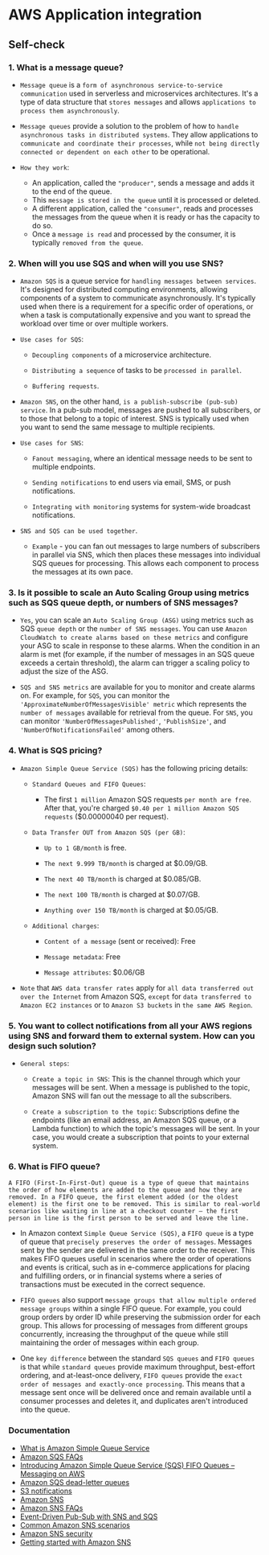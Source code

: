 # AWS Application integration

## Self-check

### 1. What is a message queue?

 - `Message queue` is a `form of asynchronous service-to-service communication` used in serverless and microservices architectures. It's a type of data structure that `stores messages` and allows `applications to process them asynchronously`.

 - `Message queues` provide a solution to the problem of how to `handle asynchronous tasks in distributed systems`. They allow applications to `communicate and coordinate their processes`, while `not being directly connected or dependent on each other` to be operational.

 - `How they work`:

    - An application, called the `"producer"`, sends a message and adds it to the end of the queue.
    - This `message is stored in the queue` until it is processed or deleted.
    - A different application, called the `"consumer"`, reads and processes the messages from the queue when it is ready or has the capacity to do so.
    - Once a `message is read` and processed by the consumer, it is typically `removed from the queue`.

### 2. When will you use SQS and when will you use SNS?

- `Amazon SQS` is a queue service for `handling messages between services`. It's designed for distributed computing environments, allowing components of a system to communicate asynchronously. It's typically used when there is a requirement for a specific order of operations, or when a task is computationally expensive and you want to spread the workload over time or over multiple workers.

- `Use cases for SQS`:

    - `Decoupling components` of a microservice architecture.

    - `Distributing a sequence` of tasks to be `processed in parallel`.

    - `Buffering requests`.

 - `Amazon SNS`, on the other hand, `is a publish-subscribe (pub-sub) service`. In a pub-sub model, messages are pushed to all subscribers, or to those that belong to a topic of interest. SNS is typically used when you want to send the same message to multiple recipients.

 - `Use cases for SNS`:

    - `Fanout messaging`, where an identical message needs to be sent to multiple endpoints.

    - `Sending notifications` to end users via email, SMS, or push notifications.

    - `Integrating with monitoring` systems for system-wide broadcast notifications.


- `SNS and SQS can be used together`.
    - `Example` - you can fan out messages to large numbers of subscribers in parallel via SNS, which then places these messages into individual SQS queues for processing. This allows each component to process the messages at its own pace.

### 3. Is it possible to scale an Auto Scaling Group using metrics such as SQS queue depth, or numbers of SNS messages?

 - `Yes`, you can scale an `Auto Scaling Group (ASG)` using metrics such as SQS `queue depth` or the `number of SNS messages`. You can use `Amazon CloudWatch to create alarms based on these metrics` and configure your ASG to scale in response to these alarms. When the condition in an alarm is met (for example, if the number of messages in an SQS queue exceeds a certain threshold), the alarm can trigger a scaling policy to adjust the size of the ASG.

- `SQS and SNS metrics` are available for you to monitor and create alarms on. For example, for `SQS`, you can monitor the `'ApproximateNumberOfMessagesVisible' metric` which represents the `number of messages` available for retrieval from the queue. For `SNS`, you can monitor `'NumberOfMessagesPublished'`, `'PublishSize'`, and `'NumberOfNotificationsFailed'` among others.

### 4. What is SQS pricing?

- `Amazon Simple Queue Service (SQS)` has the following pricing details:

    - `Standard Queues and FIFO Queues`:

        - The first `1 million` Amazon SQS requests `per month are free`. After that, you're charged `$0.40 per 1 million Amazon SQS requests` ($0.00000040 per request).

    - `Data Transfer OUT from Amazon SQS (per GB)`:

        - `Up to 1 GB/month` is free.

        - `The next 9.999 TB/month` is charged at $0.09/GB.

        - `The next 40 TB/month` is charged at $0.085/GB.

        - `The next 100 TB/month` is charged at $0.07/GB.

        - `Anything over 150 TB/month` is charged at $0.05/GB.

    - `Additional charges`:

        - `Content of a message` (sent or received): Free

        - `Message metadata`: Free

        - `Message attributes`: $0.06/GB

- `Note` that `AWS data transfer rates` apply for `all data transferred out over the Internet` from Amazon SQS, `except` for `data transferred to Amazon EC2 instances` or to `Amazon S3 buckets` in `the same AWS Region`.

### 5. You want to collect notifications from all your AWS regions using SNS and forward them to external system. How can you design such solution?

- `General steps`:

    - `Create a topic in SNS`: This is the channel through which your messages will be sent. When a message is published to the topic, Amazon SNS will fan out the message to all the subscribers.

    - `Create a subscription to the topic`: Subscriptions define the endpoints (like an email address, an Amazon SQS queue, or a Lambda function) to which the topic's messages will be sent. In your case, you would create a subscription that points to your external system.

### 6. What is FIFO queue?

    A FIFO (First-In-First-Out) queue is a type of queue that maintains the order of how elements are added to the queue and how they are removed. In a FIFO queue, the first element added (or the oldest element) is the first one to be removed. This is similar to real-world scenarios like waiting in line at a checkout counter – the first person in line is the first person to be served and leave the line.

- In Amazon context `Simple Queue Service (SQS)`, a `FIFO queue` is a type of queue that `precisely preserves the order of messages`. Messages sent by the sender are delivered in the same order to the receiver. This makes FIFO queues useful in scenarios where the order of operations and events is critical, such as in e-commerce applications for placing and fulfilling orders, or in financial systems where a series of transactions must be executed in the correct sequence.

- `FIFO queues` also support `message groups that allow multiple ordered message groups` within a single FIFO queue. For example, you could group orders by order ID while preserving the submission order for each group. This allows for processing of messages from different groups concurrently, increasing the throughput of the queue while still maintaining the order of messages within each group.

- One `key difference` between the standard `SQS queues` and `FIFO queues` is that while `standard queues` provide maximum throughput, best-effort ordering, and at-least-once delivery, `FIFO queues` provide the `exact order of messages and exactly-once processing`. This means that a message sent once will be delivered once and remain available until a consumer processes and deletes it, and duplicates aren't introduced into the queue.


### Documentation
- [What is Amazon Simple Queue Service](https://docs.aws.amazon.com/AWSSimpleQueueService/latest/SQSDeveloperGuide/welcome.html)
- [Amazon SQS FAQs](https://aws.amazon.com/sqs/faqs/)
- [Introducing Amazon Simple Queue Service (SQS) FIFO Queues – Messaging on AWS](https://www.youtube.com/watch?v=XrX7rb6M3jw&ab_channel=AmazonWebServices )
- [Amazon SQS dead-letter queues](https://docs.aws.amazon.com/AWSSimpleQueueService/latest/SQSDeveloperGuide/sqs-dead-letter-queues.html )
- [S3 notifications](https://docs.aws.amazon.com/AmazonS3/latest/userguide/NotificationHowTo.html)
- [Amazon SNS](https://docs.aws.amazon.com/sns/latest/dg/welcome.html)
- [Amazon SNS FAQs](https://aws.amazon.com/sns/faqs/)
- [Event-Driven Pub-Sub with SNS and SQS](https://www.youtube.com/watch?v=c_WNBmEc6EE&ab_channel=AmazonWebServices)
- [Common Amazon SNS scenarios](https://docs.aws.amazon.com/sns/latest/dg/sns-common-scenarios.html)
- [Amazon SNS security](https://docs.aws.amazon.com/sns/latest/dg/sns-security.html)
- [Getting started with Amazon SNS](https://docs.aws.amazon.com/sns/latest/dg/sns-getting-started.html)
